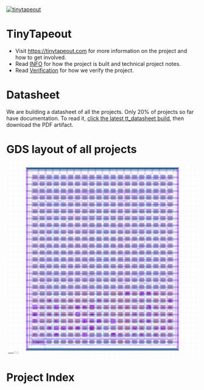[![tinytapeout](https://github.com/mattvenn/tinytapeout-mpw7/actions/workflows/tinytapeout.yaml/badge.svg)](https://github.com/mattvenn/tinytapeout-mpw7/actions/workflows/tinytapeout.yaml)

# TinyTapeout

* Visit https://tinytapeout.com for more information on the project and how to get involved.
* Read [INFO](INFO.md) for how the project is built and technical project notes.
* Read [Verification](verification.md) for how we verify the project.

# Datasheet

We are building a datasheet of all the projects. Only 20% of projects so far have documentation.
To read it, [click the latest tt_datasheet build](https://github.com/TinyTapeout/tt_docs/actions), then download the PDF artifact.

# GDS layout of all projects

![tiny tapeout](tinytapeout.png)

# Project Index

